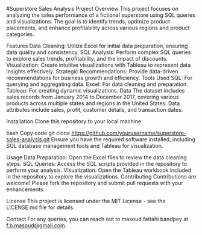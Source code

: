 
#Superstore Sales Analysis
Project Overview
This project focuses on analyzing the sales performance of a fictional superstore using SQL queries and visualizations. The goal is to identify trends, optimize product placements, and enhance profitability across various regions and product categories.

Features
Data Cleaning: Utilize Excel for initial data preparation, ensuring data quality and consistency.
SQL Analysis: Perform complex SQL queries to explore sales trends, profitability, and the impact of discounts.
Visualization: Create intuitive visualizations with Tableau to represent data insights effectively.
Strategic Recommendations: Provide data-driven recommendations for business growth and efficiency.
Tools Used
SQL: For querying and aggregating data.
Excel: For data cleaning and preparation.
Tableau: For creating dynamic visualizations.
Data
The dataset includes sales records from January 2014 to December 2017, covering various products across multiple states and regions in the United States. Data attributes include sales, profit, customer details, and transaction dates.

Installation
Clone this repository to your local machine:

bash
Copy code
git clone https://github.com/yourusername/superstore-sales-analysis.git
Ensure you have the required software installed, including SQL database management tools and Tableau for visualization.

Usage
Data Preparation: Open the Excel files to review the data cleaning steps.
SQL Queries: Access the SQL scripts provided in the repository to perform your analysis.
Visualization: Open the Tableau workbook included in the repository to explore the visualizations.
Contributing
Contributions are welcome! Please fork the repository and submit pull requests with your enhancements.

License
This project is licensed under the MIT License - see the LICENSE.md file for details.

Contact
For any queries, you can reach out to masoud fattahi bandpey at f.b.masoud@gmail.com.

